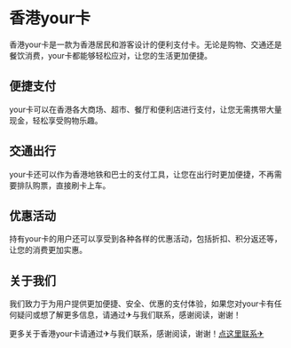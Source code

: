 # 香港your卡

香港your卡是一款为香港居民和游客设计的便利支付卡。无论是购物、交通还是餐饮消费，your卡都能够轻松应对，让您的生活更加便捷。

## 便捷支付

your卡可以在香港各大商场、超市、餐厅和便利店进行支付，让您无需携带大量现金，轻松享受购物乐趣。

## 交通出行

your卡还可以作为香港地铁和巴士的支付工具，让您在出行时更加便捷，不再需要排队购票，直接刷卡上车。

## 优惠活动

持有your卡的用户还可以享受到各种各样的优惠活动，包括折扣、积分返还等，让您的消费更加实惠。

## 关于我们

我们致力于为用户提供更加便捷、安全、优惠的支付体验，如果您对your卡有任何疑问或想了解更多信息，请通过✈与我们联系，感谢阅读，谢谢！

更多关于香港your卡请通过✈与我们联系，感谢阅读，谢谢！[点这里联系✈](https://sms.k02.cc)